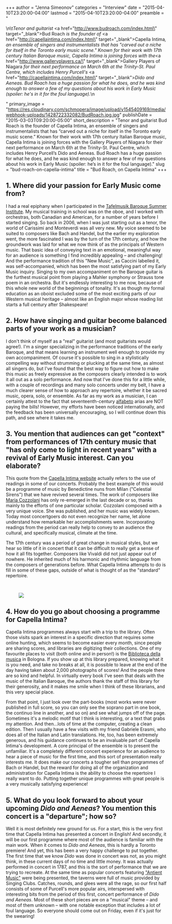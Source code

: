+++
author = "Jenna Simeonov"
categories = "Interview"
date = "2015-04-10T23:20:00-04:00"
lastmod = "2015-04-10T23:20:00-04:00"
preamble = "<p>\n\t<em>Tenor and guitarist </em><a href=\"http://www.budroach.com/index.html\" target=\"_blank\">Bud Roach</a><em> is the founder of </em><a href=\"http://capellaintima.com/index.html\" target=\"_blank\">Capella Intima</a><em>, an ensemble of singers and instrumentalists that has \"carved out a niche for itself in the Toronto early music scene.\" Known for their work with 17th century Italian Baroque music, Capella Intima is joining forces with the</em><a href=\"http://www.galleryplayers.ca/\" target=\"_blank\">Gallery Players of Niagara</a><em> for their next performance on March 6th at the Trinity-St. Paul Centre, which includes Henry Purcell's </em><a href=\"http://capellaintima.com/index.html\" target=\"_blank\"><em>Dido and Aeneas</em></a><em>. Bud Roach has a huge passion for what he does, and he was kind enough to answer a few of my questions about his work in Early Music (spoiler: he's in it for the foul language).</em>\n</p>"
primary_image = "https://res.cloudinary.com/schmopera/image/upload/v1545409169/media/webhook-uploads/1428722332082/BudRoach.jpg.jpg"
publishDate = "2015-03-03T09:20:00-05:00"
short_description = "Tenor and guitarist Bud Roach is the founder of Capella Intima, an ensemble of singers and instrumentalists that has “carved out a niche for itself in the Toronto early music scene.” Known for their work with 17th century Italian Baroque music, Capella Intima is joining forces with the Gallery Players of Niagara for their next performance on March 6th at the Trinity-St. Paul Centre, which includes Henry Purcell’s Dido and Aeneas. Bud Roach has a huge passion for what he does, and he was kind enough to answer a few of my questions about his work in Early Music (spoiler: he’s in it for the foul language)."
slug = "bud-roach-on-capella-intima"
title = "Bud Roach, on Capella Intima"
+++

<h2>1. Where did your passion for Early Music come from?</h2>
<p>
	I had a real epiphany when I participated in the <a href="http://www.tafelmusik.org/education/artist-training/tafelmusik-baroque-summer-institute" target="_blank">Tafelmusik Baroque Summer Institute</a>. My musical training in school was on the oboe, and I worked with orchestras, both Canadian and American, for a number of years before I started singing. So back in 2006, when I was just starting out as a tenor, the world of Carissimi and Monteverdi was all very new. My voice seemed to be suited to composers like Bach and Handel, but the earlier my exploration went, the more fascinated I was by the turn of the 17th century, and how the groundwork was laid for what we now think of as the principals of Western music. That basic idea of conveying text in an emotional, meaningful way for an audience is something I find incredibly appealing – and challenging! And the performance tradition of this "New Music", as Caccini labelled it, was self-accompanied, which has been the most satisfying part of my Early Music inquiry. Singing to my own accompaniment on the Baroque guitar is the furthest musical point from playing a Mahler symphony or Strauss tone poem in an orchestra. But it's endlessly interesting to me now, because of this whole new world of the beginnings of tonality. It's as though my formal education as an oboist excluded some of the most exciting parts of our Western musical heritage – almost like an English major whose reading list starts a full century after Shakespeare!
</p>
<h2>2. How have singing and guitar become balanced parts of your work as a musician?</h2>
<p>
	I don't think of myself as a "real" guitarist (and most guitarists would agree!). I'm a singer specializing in the performance traditions of the early Baroque, and that means learning an instrument well enough to provide my own accompaniment. Of course it's possible to sing in a stylistically compelling way without strumming or plucking at the same time, as almost all singers do, but I've found that the best way to figure out how to make this music as freely expressive as the composers clearly intended is to work it all out as a solo performance. And now that I've done this for a little while, with a couple of recordings and many solo concerts under my belt, I have a much clearer sense of how to approach any repertoire, whether it be sacred music, opera, solo, or ensemble. As far as my work as a musician, I can certainly attest to the fact that seventeenth-century <a href="http://www.maestros-of-the-guitar.com/alfabeto.html" target="_blank">alfabeto</a> arias are NOT paying the bills! However, my efforts have been noticed internationally, and the feedback has been universally encouraging, so I will continue down this path, and see where it takes me.
</p>
<h2>3. You mention that audiences can get "context" from performances of 17th century music that "has only come to light in recent years" with a revival of Early Music interest. Can you elaborate?</h2>
<p>
	This quote from the <a href="http://capellaintima.com/" target="_blank">Capella Intima website</a> actually refers to the use of readings in some of our concerts. Probably the best example of this would be a programme of music by Benedictine nuns from Milan ("Celestial Sirens") that we have revived several times. The work of composers like <a href="http://en.wikipedia.org/wiki/Chiara_Margarita_Cozzolani" target="_blank">Maria Cozzolani</a> has only re-emerged in the last decade or so, thanks mainly to the efforts of one particular scholar. Cozzolani composed with a very unique voice. She was published, and her music was widely known. Today most concertgoers do not even recognize her name, let alone understand how remarkable her accomplishments were. Incorporating readings from the period can really help to convey to an audience the cultural, and specifically musical, climate at the time.
</p>
<p>
	The 17th century was a period of great change in musical styles, but we hear so little of it in concert that it can be difficult to really get a sense of how it all fits together. Composers like Vivaldi did not just appear out of nowhere. He inherited much of his harmonic and rhythmic language from the composers of generations before. What Capella Intima attempts to do is fill in some of these gaps, outside of what is thought of as the "standard" repertoire.
</p>
<p>
	<br>
</p>
<figure data-type="image"><a href="https://res.cloudinary.com/schmopera/image/upload/v1545409169/media/webhook-uploads/1428722379012/CapellaIntimaHeader.jpg"><img data-resize-src="http://lh3.googleusercontent.com/XbEwfVrrse9ZlMVZNNeLkxpH3CMhKGtZ69Po9Z8KAmTae7SN0VU2hxuBogssYGoEZTUoPC34AWyxMz_urRLBB1HRmsB8CQ" src="http://lh3.googleusercontent.com/XbEwfVrrse9ZlMVZNNeLkxpH3CMhKGtZ69Po9Z8KAmTae7SN0VU2hxuBogssYGoEZTUoPC34AWyxMz_urRLBB1HRmsB8CQ=s1200"></a></figure>
<h2>4. How do you go about choosing a programme for Capella Intima?</h2>
<p>
	Capella Intima programmes always start with a trip to the library. Often those visits spark an interest in a specific direction that requires some online hunting, which seems to become easier every month, since people are sharing scores, and libraries are digitizing their collections. One of my favourite places to visit (both online and in person!) is the <a href="http://www.museomusicabologna.it/biblioteca.htm" target="_blank">Biblioteca della musica</a> in Bologna. If you show up at this library prepared, knowing what it is you need, and take no breaks at all, it is possible to leave at the end of the day having taken about 2,000 photographs of scores! And the people there are so kind and helpful. In virtually every book I've seen that deals with the music of the Italian Baroque, the authors thank the staff of this library for their generosity, and it makes me smile when I think of these librarians, and this very special place.
</p>
<p>
	From that point, I just look over the part-books (most works were never published in full score, so you can only see the soprano part in one book, the continuo line in another, and so on) and see what jumps off of the page. Sometimes it's a melodic motif that I think is interesting, or a text that grabs my attention. And then…lots of time at the computer, creating a clean edition. Then I usually have a few visits with my friend Gabriele Erasmi, who does all of the Italian and Latin translations. He, too, has been extremely generous, and his guidance continues to be an invaluable part of Capella Intima's development. A core principal of the ensemble is to present the unfamiliar. It's a completely different concert experience for an audience to hear a piece of music for the first time, and this sort of presentation really interests me. It does make our concerts a tougher sell than programmes of Bach or Handel, but the reward for doing all of the organization and administration for Capella Intima is the ability to choose the repertoire I really want to do. Putting together unique programmes with great people is a very musically satisfying experience!
</p>
<h2>5. What do you look forward to about your upcoming <em>Dido and Aeneas</em>? You mention this concert is a "departure"; how so?</h2>
<p>
	Well it is most definitely new ground for us. For a start, this is the very first time that Capella Intima has presented a concert in English! And secondly, it will be our first programme where most of the audience is familiar with the main work. When it comes to <em>Dido and Aeneas</em>, this is hardly a Toronto premiere! And yet, this has been a very happy challenge to put together. The first time that we know <em>Dido</em> was done in concert was not, as you might think, in these current days of no time and little money. It was actually performed in concert in 1787, and this is the sort of performance that we are trying to recreate. At the same time as popular concerts featuring <a href="http://en.wikipedia.org/wiki/Concerts_of_Antient_Music" target="_blank">"Antient Music"</a> were being presented, the taverns were full of music provided by Singing Clubs. Catches, rounds, and glees were all the rage, so our first half consists of some of Purcell's more popular airs, interspersed with interesting bits from the period of this first, concert performance of <em>Dido and Aeneas</em>. Most of these short pieces are on a "musical" theme – and most of them unknown – with one notable exception that includes a lot of foul language. So everyone should come out on Friday, even if it's just for the swearing!
</p>
